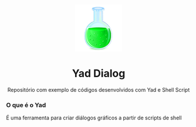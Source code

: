 <p align="center">
  <img src="https://github.com/WalderlanSena/yad/blob/master/imagens/yad.png">
</p>
<h1 align="center">Yad Dialog</h1>
<p align="center">Repositório com exemplo de códigos desenvolvidos com Yad e Shell Script</p>

<h3>O que é o Yad</h3>
É uma ferramenta para criar diálogos gráficos a partir de scripts de shell
